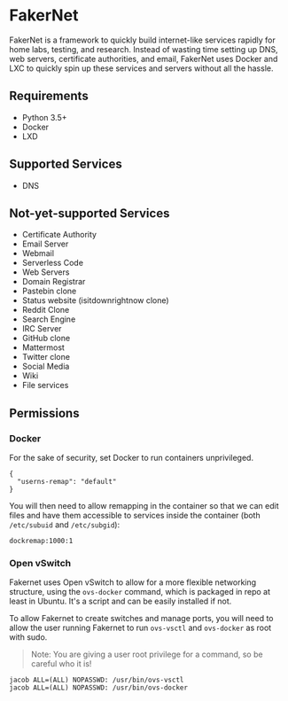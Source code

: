 # FakerNet

FakerNet is a framework to quickly build internet-like services rapidly for home labs, testing, and research. Instead of wasting time setting up DNS, web servers, certificate authorities, and email, FakerNet uses Docker and LXC to quickly spin up these services and servers without all the hassle.

## Requirements

* Python 3.5+
* Docker
* LXD

## Supported Services

* DNS

## Not-yet-supported Services

* Certificate Authority
* Email Server
* Webmail
* Serverless Code
* Web Servers
* Domain Registrar
* Pastebin clone
* Status website (isitdownrightnow clone)
* Reddit Clone
* Search Engine
* IRC Server
* GitHub clone
* Mattermost
* Twitter clone
* Social Media
* Wiki
* File services

## Permissions


### Docker

For the sake of security, set Docker to run containers unprivileged. 
```
{
  "userns-remap": "default"
}
```

You will then need to allow remapping in the container so that we can edit files and have them accessible to services inside the container (both `/etc/subuid` and `/etc/subgid`):
```
dockremap:1000:1
```

### Open vSwitch

Fakernet uses Open vSwitch to allow for a more flexible networking structure, using the `ovs-docker` command, which is packaged in repo at least in Ubuntu. It's a script and can be easily installed if not. 

To allow Fakernet to create switches and manage ports, you will need to allow the user running Fakernet to run `ovs-vsctl` and `ovs-docker` as root with sudo.
> Note: You are giving a user root privilege for a command, so be careful who it is!
```
jacob ALL=(ALL) NOPASSWD: /usr/bin/ovs-vsctl
jacob ALL=(ALL) NOPASSWD: /usr/bin/ovs-docker
```